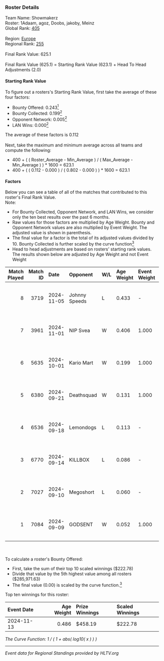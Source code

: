 ### Roster Details<br />
Team Name: Showmakerz<br />
Roster: 1Adaam, agoz, Doobs, jakoby, Meinz<br />
Global Rank: [405](../../standings_global_2025_02_28.md)<br />
<br />
Region: [Europe]( ../../standings_europe_2025_02_28.md)<br />
Regional Rank: [255]( ../../standings_europe_2025_02_28.md)<br />
<br />
Final Rank Value:  625.1<br />
<br />
Final Rank Value (625.1) = Starting Rank Value (623.1) + Head To Head Adjustments (2.0)<br />

#### Starting Rank Value<br />
To figure out a rosters's Starting Rank Value, first take the average of these four factors:<br />
- Bounty Offered: 0.243[<sup>1</sup>](#table2)
- Bounty Collected: 0.199[<sup>2</sup>](#table1)
- Opponent Network: 0.005[<sup>2</sup>](#table1)
- LAN Wins: 0.000[<sup>2</sup>](#table1)

The average of these factors is 0.112<br />
<br />
Next, take the maximum and minimum average across all teams and compute the following:<br />
- 400 + ( ( Roster_Average - Min_Average ) / ( Max_Average - Min_Average ) ) * 1600 = 623.1
- 400 + ( ( 0.112 - 0.000 ) / ( 0.802 - 0.000 ) ) * 1600 = 623.1


#### Factors<br />
Below you can see a table of all of the matches that contributed to this roster's Final Rank Value.<br />
Note:<br />

- For Bounty Collected, Opponent Network, and LAN Wins, we consider only the ten best results over the past 6 months.
- Raw values for those factors are multiplied by Age Weight. Bounty and Opponent Network values are also multiplied by Event Weight. The adjusted value is shown in parenthesis.
- The final value for a factor is the total of its adjusted values divided by 10. Bounty Collected is further scaled by the curve function[<sup>3</sup>](#curveFunction)
- Head to head adjustments are based on rosters' starting rank values. The results shown below are adjusted by Age Weight and not Event Weight
<span id="table1"></span><br />


| Match Played | Match ID | Date       | Opponent      | W/L | Age Weight | Event Weight | Bounty Collected | Opponent Network | LAN Wins  | H2H Adj. | Roster                                  |
| -: | -: | :- | :- | :- | :- | :- | :- | :- | :- | -: | :- |
|            8 |     3719 | 2024-11-05 | Johnny Speeds | L   | 0.433      | -            | -                | -                | -         |    -0.92 | 1Adaam, agoz, Doobs, jakoby, Meinz      |
|            7 |     3961 | 2024-11-01 | NIP Svea      | W   | 0.406      | 1.000        | 0.000 (0.000)    | 0.052 (0.021)    | 0 (0.000) |     2.97 | 1Adaam, agoz, Doobs, jakoby, Meinz      |
|            6 |     5635 | 2024-10-01 | Kario Mart    | W   | 0.199      | 1.000        | 0.004 (0.001)    | 0.070 (0.014)    | 0 (0.000) |     3.37 | 1Adaam, agoz, Doobs, jakoby, Meinz      |
|            5 |     6380 | 2024-09-21 | Deathsquad    | W   | 0.131      | 1.000        | 0.000 (0.000)    | 0.013 (0.002)    | 0 (0.000) |     0.93 | 1Adaam, agoz, Doobs, jakoby, Meinz      |
|            4 |     6536 | 2024-09-18 | Lemondogs     | L   | 0.113      | -            | -                | -                | -         |    -2.40 | bsover, Doobs, jakoby, Leon1das, meinz  |
|            3 |     6770 | 2024-09-14 | KILLBOX       | L   | 0.086      | -            | -                | -                | -         |    -1.87 | 1Adaam, agoz, Doobs, jakoby, Meinz      |
|            2 |     7027 | 2024-09-10 | Megoshort     | L   | 0.060      | -            | -                | -                | -         |    -1.15 | agoz, Doobs, jakoby, Leon1das, PornyBig |
|            1 |     7084 | 2024-09-09 | GODSENT       | W   | 0.052      | 1.000        | 0.001 (0.000)    | 0.298 (0.016)    | 0 (0.000) |     1.06 | agoz, Doobs, jakoby, Leon1das, PornyBig |

<br />
<span id="table2"></span><br />
To calculate a roster's Bounty Offered:<br />

- First, take the sum of their top 10 scaled winnings ($222.78)
- Divide that value by the 5th highest value among all rosters ($285,971.63)
- The final value (0.00) is scaled by the curve function.[<sup>3</sup>](#curveFunction)

Top ten winnings for this roster:<br />

| Event Date | Age Weight | Prize Winnings | Scaled Winnings |
| :- | -: | :- | :- |
| 2024-11-13 |      0.486 | $458.19        | $222.78         |


<span id="curveFunction"></span>_The Curve Function: 1 / ( 1 + abs( log10( x ) ) )_<br />

---
_Event data for Regional Standings provided by HLTV.org_<br />
